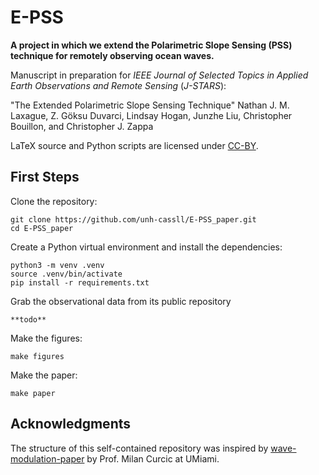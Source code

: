 # E-PSS

**A project in which we extend the Polarimetric Slope Sensing (PSS) technique for remotely observing ocean waves.**

Manuscript in preparation for *IEEE Journal of Selected Topics in Applied Earth Observations and Remote Sensing* (*J-STARS*):

"The Extended Polarimetric Slope Sensing Technique"
Nathan J. M. Laxague, Z. Göksu Duvarci, Lindsay Hogan, Junzhe Liu, Christopher Bouillon, and Christopher J. Zappa

LaTeX source and Python scripts are licensed under [CC-BY](LICENSE).

## First Steps

Clone the repository:
```
git clone https://github.com/unh-cassll/E-PSS_paper.git
cd E-PSS_paper
```

Create a Python virtual environment and install the dependencies:
```
python3 -m venv .venv
source .venv/bin/activate
pip install -r requirements.txt
```

Grab the observational data from its public repository
```
**todo**
```

Make the figures:
```
make figures
```

Make the paper:
```
make paper
```

## Acknowledgments
The structure of this self-contained repository was inspired by [wave-modulation-paper](https://github.com/wavesgroup/wave-modulation-paper) by Prof. Milan Curcic at UMiami.
